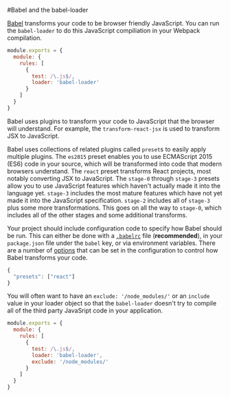 #Babel and the babel-loader

[Babel](https://babeljs.io/) transforms your code to be browser friendly JavaScript. You can run the `babel-loader` to do this JavaScript compiliation in your Webpack compilation.

```javascript
module.exports = {
  module: {
    rules: [
      {
        test: /\.js$/,
        loader: 'babel-loader'
      }
    ]
  }
}
```

Babel uses plugins to transform your code to JavaScript that the browser will understand. For example, the `transform-react-jsx` is used to transform JSX to JavaScript.

Babel uses collections of related plugins called `preset`s to easily apply multiple plugins. The `es2015` preset enables you to use ECMAScript 2015 (ES6) code in your source, which will be transformed into code that modern browsers understand. The `react` preset transforms React projects, most notably converting JSX to JavaScript. The `stage-0` through `stage-3` presets allow you to use JavaScript features which haven't actually made it into the language yet. `stage-3` includes the most mature features which have not yet made it into the JavaScript specification. `stage-2` includes all of `stage-3` plus some more transformations. This goes on all the way to `stage-0`, which includes all of the other stages and some additional transforms.

Your project should include configuration code to specify how Babel should be run. This can either be done with a [`.babelrc`](https://babeljs.io/docs/usage/babelrc/) file (**recommended**), in your `package.json` file under the `babel` key, or via environment variables. There are a number of [options](http://babeljs.io/docs/usage/options/) that can be set in the configuration to control how Babel transforms your code.

```javascript
{
  "presets": ["react"]
}
```

You will often want to have an `exclude: '/node_modules/'` or an `include` value in your loader object so that the `babel-loader` doesn't try to compile all of the third party JavaSript code in your application.

```javascript
module.exports = {
  module: {
    rules: [
      {
        test: /\.js$/,
        loader: 'babel-loader',
        exclude: '/node_modules/'
      }
    ]
  }
}
```
